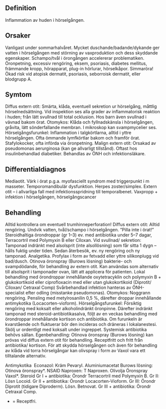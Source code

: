 ## Definition

Inflammation av huden i hörselgången.

## Orsaker

Vanligast under sommarhalvåret. Mycket duschande/badande/dykande ger vatten i hörselgången med störning av vaxproduktion och dess skyddande egenskaper. Schampo/tvål i örongången accelererar problematiken. Öronpetning, excessiv rengöring, eksem, psoriasis, diabetes mellitus, främmande kropp, hörapparat, plug-in hörlurar, hörselkåpor. Simmaröra!
Ökad risk vid atopisk dermatit, psoriasis, seborroisk dermatit, eller blodgrupp A.

## Symtom

Diffus extern otit: Smärta, klåda, eventuell sekretion ur hörselgång, måttlig hörselnedsättning. Vid inspektion ses alla grader av inflammatorisk reaktion i huden; från lätt svullnad till total ocklusion. Hos barn även svullnad i vävnad bakom örat.
Otomykos: Klåda och fyllnadskänsla i hörselgången, gråvita, lätt sönderfallande membran. I mikroskop kan svampmycelier ses.
Hörselgångsfurunkel: Inflammation i talgkörtlarna, alltid i yttre hörselgången. Ofta ömmande lymfkörtlar bakom och framför örat. Stafylokocker, ofta införda via öronpetning.
Malign extern otit: Orsakad av pseudomonas aerurginosa (kan ge allvarligt tillstånd). Oftast hos insulinbehandlad diabetiker. Behandlas av ÖNH och infektionsläkare.

## Differentialdiagnos

Mediaotit. Värk i örat p.g.a. myofasciellt syndrom med triggerpunkt i m masseter. Temporomandibulär dysfunktion. Herpes zoster/simplex. Extern otit – i allvarliga fall med infektionsspridning till temporalbenet. Vaxpropp + infektion i hörselgången, hörselgångscancer

## Behandling

Alltid kontrollera om eventuell trumhinneperforation!
Diffus extern otit: Alltid rengöring. Undvik vatten, tvål/schampo i hörselgången. ”Pilla inte i örat!” Steroidhaltiga örondroppar (gr 1–3) ev. med antibiotika under 5–7 dagar, Terracortril med Polymyxin B eller Ciloxan. Vid svullnad/ sekretion: Tamponad indränkt med alsolsprit (inte alsollösning) som får sitta 1 dygn – hålls fuktig under tiden. Sedan återbesök, ev. ny rengöring och ny tamponad. Analgetika. Profylax i form av fetvadd eller yttre silikonplugg vid bad/dusch.
Otinova öronspray (Burows lösning) bakterie- och svampdödande, för behandling av extern otit. Kan användas som alternativ till alsolsprit i tamponader ovan, lätt att applicera för patienten.
Lokal behandling med örondroppar innehållande oxytetracyklin och polymyxin B + glukokortikoid eller ciprofloxacin med eller utan glukokortikoid (Diprotit/ Ciloxan/ Cetraxal Comp)
Svårbehandlad infektion hanteras av ÖNH-specialist efter odling (misstanke pseudomonas).
Otomykos: Noggrann rengöring. Pensling med metylrosanilin 0,5 %, därefter droppar innehållande antimykotika (Locacorten-vioform).
Hörselgångsfurunkel: Försiktig rengöring med koksalt eller alkoholindränkt öronpinne. Därefter indränkt tamponad med steroid-antibiotikasalva, följt av en veckas behandling med örondroppar innehållande kortison och antibiotika. Om furunkeln är kvarstående och fluktuerar bör den incideras och dräneras i lokalanestesi. Skölj ur ordentligt med koksalt under ingreppet.
Systemisk antibiotika behövs sällan.
Egenbehandling:
Otinova öronspray (Burows lösning) kan prövas vid diffus extern otit för behandling. Receptfritt och fritt från antibiotika/ kortison.
För att skydda hörselgången och även för behandling av klåda vid torra hörselgångar kan olivspray i form av Vaxol vara ett tilltalande alternativ.


Antimykotika 
Econazol: Kräm Pevaryl.
Aluminiumacetat
Burows lösning: Otinova öronspray*.
NSAID Naproxen: T Naproxen.
Olivolja
Öronspray Vaxol*.
Steroid
Gr I + antibiotika: Örondr Terracortril med Polymyxin B.
Gr II: Lösn Locoid.
Gr II + antibiotika: Örondr Locacorten-Vioform.
Gr III: Örondr Diprotit (tidigare Diproderm). Lösn. Betnovat.
Gr III + antibiotika: Örondr Cetraxal Comp.
* = Receptfri.

